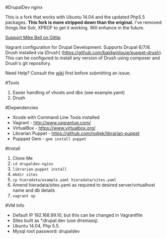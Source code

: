 #DrupalDev nginx

This is a fork that works with Ubuntu 14.04 and the updated Php5.5 packages.  __This fork is more stripped down than the original.__  I've removed things like Solr, XPROF to get it working.  Will enhance in the future.

[Support Mike Bell on Gittip](https://www.gittip.com/mikebell/)

Vagrant configuration for Drupal Development. Supports Drupal 6/7/8. Drush installed via [Drush] (https://github.com/baldwinlouie/puppet-drush).  This can be configured to install any version of Drush using composer and Drush's git repository.

Need Help? Consult the [wiki](https://github.com/mikebell/drupaldev-nginx/wiki) first before submitting an issue.

#Tools
1. Easier handling of vhosts and dbs (see example.yaml)
2. Drush

#Dependencies
* Xcode with Command Line Tools installed
* Vagrant - http://www.vagrantup.com/
* VirtualBox - https://www.virtualbox.org/
* Librarian Puppet - https://github.com/rodjek/librarian-puppet
* Pupppet Gem - `gem install puppet`

#Install

1. Clone Me
2. `cd drupaldev-nginx`
3. `librarian-puppet install`
3. `mkdir sites`
4. `cp hieradata/example.yaml hieradata/sites.yaml`
5. Amend hieradata/sites.yaml as required to desired server/virtualhost name and db details
6. `vagrant up`

#VM Info
* Default IP 192.168.99.10, but this can be changed in Vagrantfile
* Sites built as *.drupal.dev (use dnsmasq).
* Ubuntu 14.04, Php 5.5.
* Mysql root password: drupaldev
